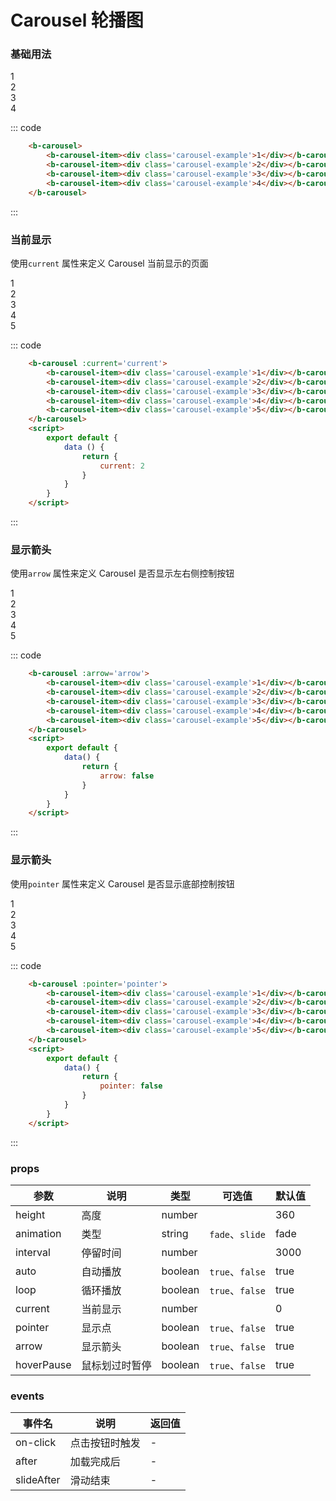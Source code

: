 # Carousel 轮播图

### 基础用法

<div>
    <b-carousel :auto='false'>
        <b-carousel-item><div class='carousel-example'>1</div></b-carousel-item>
        <b-carousel-item><div class='carousel-example'>2</div></b-carousel-item>
        <b-carousel-item><div class='carousel-example'>3</div></b-carousel-item>
        <b-carousel-item><div class='carousel-example'>4</div></b-carousel-item>
    </b-carousel>

::: code
```html
    <b-carousel>
        <b-carousel-item><div class='carousel-example'>1</div></b-carousel-item>
        <b-carousel-item><div class='carousel-example'>2</div></b-carousel-item>
        <b-carousel-item><div class='carousel-example'>3</div></b-carousel-item>
        <b-carousel-item><div class='carousel-example'>4</div></b-carousel-item>
    </b-carousel>
```
:::
</div>

### 当前显示

使用```current``` 属性来定义 Carousel 当前显示的页面

<div>
    <div>
        <b-carousel :current='current'>
            <b-carousel-item><div class='carousel-example'>1</div></b-carousel-item>
            <b-carousel-item><div class='carousel-example'>2</div></b-carousel-item>
            <b-carousel-item><div class='carousel-example'>3</div></b-carousel-item>
            <b-carousel-item><div class='carousel-example'>4</div></b-carousel-item>
            <b-carousel-item><div class='carousel-example'>5</div></b-carousel-item>
        </b-carousel>
    </div>
    <script>
        export default {
            data () {
                return {
                    current: 2
                }
            }
        }
    </script>

::: code
```html
    <b-carousel :current='current'>
        <b-carousel-item><div class='carousel-example'>1</div></b-carousel-item>
        <b-carousel-item><div class='carousel-example'>2</div></b-carousel-item>
        <b-carousel-item><div class='carousel-example'>3</div></b-carousel-item>
        <b-carousel-item><div class='carousel-example'>4</div></b-carousel-item>
        <b-carousel-item><div class='carousel-example'>5</div></b-carousel-item>
    </b-carousel>
    <script>
        export default {
            data () {
                return {
                    current: 2
                }
            }
        }
    </script>
```
:::
</div>

### 显示箭头

使用```arrow``` 属性来定义 Carousel 是否显示左右侧控制按钮

<div>
    <div>
        <b-carousel :arrow='false'>
            <b-carousel-item><div class='carousel-example'>1</div></b-carousel-item>
            <b-carousel-item><div class='carousel-example'>2</div></b-carousel-item>
            <b-carousel-item><div class='carousel-example'>3</div></b-carousel-item>
            <b-carousel-item><div class='carousel-example'>4</div></b-carousel-item>
            <b-carousel-item><div class='carousel-example'>5</div></b-carousel-item>
        </b-carousel>
    </div>

::: code
```html
    <b-carousel :arrow='arrow'>
        <b-carousel-item><div class='carousel-example'>1</div></b-carousel-item>
        <b-carousel-item><div class='carousel-example'>2</div></b-carousel-item>
        <b-carousel-item><div class='carousel-example'>3</div></b-carousel-item>
        <b-carousel-item><div class='carousel-example'>4</div></b-carousel-item>
        <b-carousel-item><div class='carousel-example'>5</div></b-carousel-item>
    </b-carousel>
    <script>
        export default {
            data() {
                return {
                    arrow: false
                }
            }
        }
    </script>
```
:::
</div>

### 显示箭头

使用```pointer``` 属性来定义 Carousel 是否显示底部控制按钮

<div>
    <div>
        <b-carousel :pointer='false'>
            <b-carousel-item><div class='carousel-example'>1</div></b-carousel-item>
            <b-carousel-item><div class='carousel-example'>2</div></b-carousel-item>
            <b-carousel-item><div class='carousel-example'>3</div></b-carousel-item>
            <b-carousel-item><div class='carousel-example'>4</div></b-carousel-item>
            <b-carousel-item><div class='carousel-example'>5</div></b-carousel-item>
        </b-carousel>
    </div>

::: code
```html
    <b-carousel :pointer='pointer'>
        <b-carousel-item><div class='carousel-example'>1</div></b-carousel-item>
        <b-carousel-item><div class='carousel-example'>2</div></b-carousel-item>
        <b-carousel-item><div class='carousel-example'>3</div></b-carousel-item>
        <b-carousel-item><div class='carousel-example'>4</div></b-carousel-item>
        <b-carousel-item><div class='carousel-example'>5</div></b-carousel-item>
    </b-carousel>
    <script>
        export default {
            data() {
                return {
                    pointer: false
                }
            }
        }
    </script>
```
:::
</div>

### props
| 参数 | 说明 | 类型 | 可选值 | 默认值 |
| ---- | ---- | ---- | ---- | ---- |
| height | 高度   | number  |  | 360 |
| animation | 类型 | string | `fade`、`slide` | fade |
| interval | 停留时间 | number |  | 3000 |
| auto | 自动播放 | boolean | `true`、`false` | true |
| loop | 循环播放 | boolean | `true`、`false` | true |
| current | 当前显示 | number |  | 0 |
| pointer | 显示点 | boolean | `true`、`false` | true |
| arrow | 显示箭头 | boolean | `true`、`false` | true |
| hoverPause | 鼠标划过时暂停 | boolean | `true`、`false` | true |

### events
| 事件名 | 说明	| 返回值 |
| ---- | ---- | ---- |
| on-click | 点击按钮时触发 | - |
| after | 加载完成后 | - |
| slideAfter | 滑动结束 | - |

